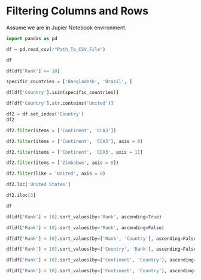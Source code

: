 # Filtering Columns and Rows

Assume we are in Jupier Notebook environment.


```python
import pandas as pd

df = pd.read_csv(r"Path_To_CSV_File")

df
```

```python
df[df['Rank'] <= 10]
```

```python
specific_countries = ['Bangladesh', 'Brazil', ]

df[df['Country'].isin(specific_countries)]
```

```python
df[df['Country'].str.contains('United')]
```

```python
df2 = df.set_index('Country')
df2
```

```python
df2.filter(items = ['Continent', 'CCA3'])
```

```python
df2.filter(items = ['Continent', 'CCA3'], axis = 0)
```

```python
df2.filter(items = ['Continent', 'CCA3', axis = 1)]
```

```python
df2.filter(items = ['Zimbabwe', axis = 0])
```

```python
df2.filter(like = 'United', axis = 0)
```

```python
df2.loc['United States']
```

```python
df2.iloc[3]
```

```python
df
```

```python
df[df['Rank'] < 10].sort_values(by='Rank', ascending=True)

df[df['Rank'] < 10].sort_values(by='Rank', ascending=False)
```

```python
df[df['Rank'] < 10].sort_values(by=['Rank', 'Country'], ascending=False)

df[df['Rank'] < 10].sort_values(by=['Country', 'Rank'], ascending=False)
```

```python
df[df['Rank'] < 10].sort_values(by=['Continent', 'Country'], ascending=False)

df[df['Rank'] < 10].sort_values(by=['Continent', 'Country'], ascending=[False, True])
```
